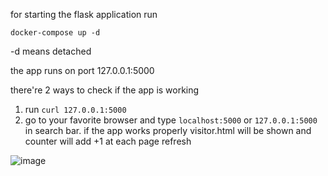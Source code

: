 for starting the flask application run 
```
docker-compose up -d
```
-d means detached

the app runs on port 127.0.0.1:5000

there're 2 ways to check if the app is working 
1. run ``` curl 127.0.0.1:5000 ```
2. go to your favorite browser and type ``` localhost:5000 ``` or ``` 127.0.0.1:5000 ``` in search bar.
if the app works properly visitor.html will be shown and counter will add +1 at each page refresh  

![image](https://user-images.githubusercontent.com/51789521/135723355-a5db791e-82e6-48d4-8bcb-fa6423211c75.png)
